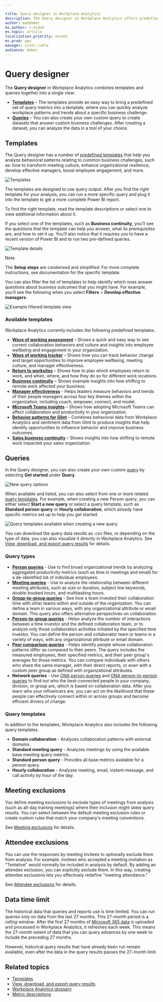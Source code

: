 ```yaml
---

title: Query designer in Workplace Analytics
description: The Query designer in Workplace Analytics offers predefined Templates and other custom query options for more in-depth data analysis
author: madehmer
ms.author: v-mideh
ms.topic: article
localization_priority: normal 
ms.prod: wpa
manager: scott.ruble
audience: Admin
---
```


# Query designer

The **Query designer** in Workplace Analytics combines templates and queries together into a single view.

* [**Templates**](#templates) &ndash; The templates provide an easy way to bring a predefined set of query metrics into a template, where you can quickly analyze workplace patterns and trends about a specific business challenge.
* [**Queries**](#queries) &ndash; You can also create your own custom query to create datasets that answer custom business challenges. After creating a dataset, you can analyze the data in a tool of your choice.

## Templates

The Query designer has a number of [predefined templates](#available-templates) that help you analyze behavioral patterns relating to common business challenges, such as: how to transform meeting culture, enhance organizational resilience, develop effective managers, boost employee engagement, and more.

![Templates](../Images/WpA/Tutorials/query-designer.png)

The templates are designed to use query output. After you find the right template for your analysis, you can run a more specific query and plug it into the template to get a more complete Power BI report.

To find the right template, read the template descriptions or select one to view additional information about it.

If you select one of the templates, such as **Business continuity**, you'll see the questions that the template can help you answer, what its prerequisites are, and how to set it up. You’ll also notice that it requires you to have a recent version of Power BI and to run two pre-defined queries.

![Template details](../images/wpa/tutorials/qd-template-details.png)

>[!Note]
>The **Setup steps** are condensed and simplified. For more complete instructions, see documentation for the specific template.

You can also filter the list of templates to help identify which ones answer questions about business outcomes that you might have. For example, you’ll see the following when you select **Filters** > **Develop effective managers**.

![Example filtered template view](../images/wpa/tutorials/qd-template-filter.png)

### Available templates

Workplace Analytics currently includes the following predefined templates.

* [**Ways of working assessment**](./power-bi-collab-assess.md) &ndash; Shows a quick and easy way to see current collaboration behaviors and culture and insights into employee wellbeing and engagement in your organization.
* [**Ways of working tracker**](./power-bi-collab-track.md) &ndash; Shows how you can track behavior change and target opportunities to improve employee wellbeing, meeting culture, and manager effectiveness.
* [**Return to worksites**](./power-bi-return-tw.md) &ndash; Shows how to plan which employees return to work, and when, where, and how they do so for different work locations.
* [**Business continuity**](./power-bi-bc.md) &ndash; Shows example insights into how shifting to remote work affected your business.
* [**Manager effectiveness**](./power-bi-manager.md) - Helps leaders measure behaviors and trends of their people managers across four key themes within the organization, including coach, empower, connect, and model.
* [**Microsoft Teams insights**](./power-bi-teams.md) &ndash; Shows how adopting Microsoft Teams can affect collaboration and productivity in your organization.
* [**Behavior patterns for Glint**](./power-bi-glint.md) &ndash; Combines behavioral data from Workplace Analytics and sentiment data from Glint to produce insights that help identify opportunities to influence behavior and improve business outcomes.
* [**Sales business continuity**](./pbi-bc-sales.md) &ndash; Shows insights into how shifting to remote work impacted your sales organization.

## Queries

In the Query designer, you can also create your own custom [query](#query-types) by selecting **Get started** under **Query**.

![New query options](../Images/WpA/Tutorials/qd-new-query.png)

When available and listed, you can also select from one or more related [query templates](#query-templates). For example, when creating a new Person query, you can either select **Start a new query** or select a query template, such as **Standard person query** or **Hourly collaboration**, which already have specific metrics set up to help you get started.

![Query templates available when creating a new query](../Images/WpA/Tutorials/qd-query-options.png)

You can download the query data results as .csv files, or depending on the type of data, you can also visualize it directly in Workplace Analytics. See [View, download, and export query results](../use/view-download-and-export-query-results.md) for details.

### Query types

* [**Person queries**](person-queries.md) - Use to find broad organizational trends by analyzing aggregated productivity metrics (such as time in meetings and email) for a de-identified list of individual employees.
* [**Meeting queries**](meeting-queries.md) - Use to analyze the relationship between different meeting attributes, such as size or duration, subject line keywords, double-booked hours, and multitasking hours.
* [**Group-to-group queries**](group-to-group-queries.md) - See how a team invested their collaboration time with other teams within and outside of the organization. You can define a team in various ways, with any organizational attribute or email domain. This query also offers alternative perspectives on collaboration.
* [**Person-to-group queries**](person-to-group-queries.md) - Helps analyze the number of interactions between a time investor and the defined collaboration team, or to analyze only those collaboration activities initiated by the specified time investor. You can define the person and collaborator team or teams in a variety of ways, with any organizational attribute or email domain.
* [**Peer comparison queries**](comparison-query.md) - Helps identify people whose collaboration patterns differ as compared to their peers. The query includes the measured employees, their specified metrics, and their peer group's averages for those metrics. You can compare individuals with others who share the same manager, with their direct reports, or even with a custom peer group as defined with organizational attributes.
* **Network queries** - Use [ONA person queries](ona-person-query.md) and [ONA person-to-person queries](ona-person-to-person-query.md) to find out who the best-connected people in your company, division, or group are, which is based on collaboration data. After you learn who your influencers are, you can act on the likelihood that these people can effectively connect within or across groups and become efficient drivers of change.

### Query templates

In addition to the templates, Workplace Analytics also includes the following query templates.

* **Domain collaboration** - Analyzes collaboration patterns with external domains.
* **Standard meeting query** - Analyzes meetings by using the available base meeting query metrics.
* **Standard person query** - Provides all base metrics available for a person query.
* **Hourly collaboration** - Analyzes meeting, email, instant-message, and call activity by hour of the day.
## Meeting exclusions

You define meeting exclusions to exclude types of meetings from analysis (such as all-day training meetings) where their inclusion might skew query results. You can select between the default meeting exclusion rules or create custom rules that match your company's meeting conventions.

See [Meeting exclusions](meeting-exclusions-intro.md) for details.

## Attendee exclusions

You can use the responses by meeting invitees to optionally exclude them from analysis. For example, invitees who accepted a meeting invitation as "Tentative" would normally be included in analysis by default. By adding an attendee exclusion, you can explicitly exclude them. In this way, creating attendee exclusions lets you effectively redefine "meeting attendance."

See [Attendee exclusions](attendee-exclusion-rules.md) for details.

## Data time limit

The historical data that queries and reports use is time limited. You can run queries only on data from the last 27 months. This 27-month period is a _rolling window_. After the first 27 months of [Microsoft 365 data](../use/office-365-data.md) is uploaded and processed in Workplace Analytics, it refreshes each week. This means the 27-month extent of data that you can query advances by one week to include the preceding 27 months.

However, historical query results that have already been run remain available, even after the data in the query results passes the 27-month limit.

## Related topics

* [Templates](../Tutorials/Power-bi-templates.md)
* [View, download, and export query results](../use/view-download-and-export-query-results.md)
* [Workplace Analytics glossary](../Use/Glossary.md)
* [Metric descriptions](../Use/Metric-definitions.md)
